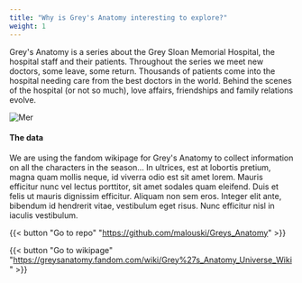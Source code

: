 ```yaml
---
title: "Why is Grey's Anatomy interesting to explore?"
weight: 1
---
```


Grey's Anatomy is a series about the Grey Sloan Memorial Hospital, the hospital staff and their patients. Throughout the series we meet new doctors, some leave, some return. Thousands of patients come into the hospital needing care from the best doctors in the world. Behind the scenes of the hospital (or not so much), love affairs, friendships and family relations evolve.

![Mer](images/grey.jpg)

#### The data
We are using the fandom wikipage for Grey's Anatomy to collect information on all the characters in the season...
In ultrices, est at lobortis pretium, magna quam mollis neque, id viverra odio est sit amet lorem. Mauris efficitur nunc vel lectus porttitor, sit amet sodales quam eleifend. Duis et felis ut mauris dignissim efficitur. Aliquam non sem eros. Integer elit ante, bibendum id hendrerit vitae, vestibulum eget risus. Nunc efficitur nisl in iaculis vestibulum.

{{< button "Go to repo" "https://github.com/malouski/Greys_Anatomy" >}}

{{< button "Go to wikipage" "https://greysanatomy.fandom.com/wiki/Grey%27s_Anatomy_Universe_Wiki" >}}


